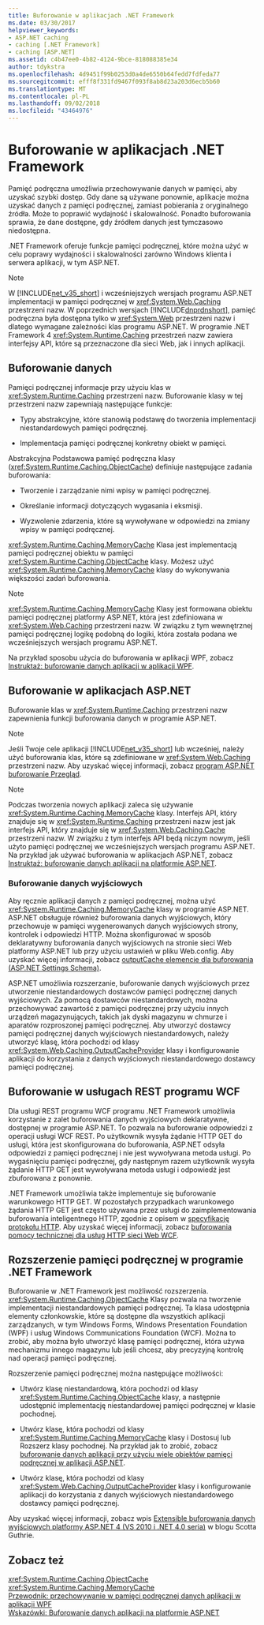 ```yaml
---
title: Buforowanie w aplikacjach .NET Framework
ms.date: 03/30/2017
helpviewer_keywords:
- ASP.NET caching
- caching [.NET Framework]
- caching [ASP.NET]
ms.assetid: c4b47ee0-4b82-4124-9bce-818088385e34
author: tdykstra
ms.openlocfilehash: 4d9451f99b0253d0a4de6550b64fedd7fdfeda77
ms.sourcegitcommit: efff8f331fd9467f093f8ab8d23a203d6ecb5b60
ms.translationtype: MT
ms.contentlocale: pl-PL
ms.lasthandoff: 09/02/2018
ms.locfileid: "43464976"
---
```

# <a name="caching-in-net-framework-applications"></a>Buforowanie w aplikacjach .NET Framework
Pamięć podręczna umożliwia przechowywanie danych w pamięci, aby uzyskać szybki dostęp. Gdy dane są używane ponownie, aplikacje można uzyskać danych z pamięci podręcznej, zamiast pobierania z oryginalnego źródła. Może to poprawić wydajność i skalowalność. Ponadto buforowania sprawia, że dane dostępne, gdy źródłem danych jest tymczasowo niedostępna.  
  
 .NET Framework oferuje funkcje pamięci podręcznej, które można użyć w celu poprawy wydajności i skalowalności zarówno Windows klienta i serwera aplikacji, w tym ASP.NET.  
  
> [!NOTE]
>  W [!INCLUDE[net_v35_short](../../../includes/net-v35-short-md.md)] i wcześniejszych wersjach programu ASP.NET implementacji w pamięci podręcznej w <xref:System.Web.Caching> przestrzeni nazw. W poprzednich wersjach [!INCLUDE[dnprdnshort](../../../includes/dnprdnshort-md.md)], pamięć podręczna była dostępna tylko w <xref:System.Web> przestrzeni nazw i dlatego wymagane zależności klas programu ASP.NET. W programie .NET Framework 4 <xref:System.Runtime.Caching> przestrzeń nazw zawiera interfejsy API, które są przeznaczone dla sieci Web, jak i innych aplikacji.  
  
## <a name="caching-data"></a>Buforowanie danych  
 Pamięci podręcznej informacje przy użyciu klas w <xref:System.Runtime.Caching> przestrzeni nazw. Buforowanie klasy w tej przestrzeni nazw zapewniają następujące funkcje:  
  
-   Typy abstrakcyjne, które stanowią podstawę do tworzenia implementacji niestandardowych pamięci podręcznej.  
  
-   Implementacja pamięci podręcznej konkretny obiekt w pamięci.  
  
 Abstrakcyjna Podstawowa pamięć podręczna klasy (<xref:System.Runtime.Caching.ObjectCache>) definiuje następujące zadania buforowania:  
  
-   Tworzenie i zarządzanie nimi wpisy w pamięci podręcznej.  
  
-   Określanie informacji dotyczących wygasania i eksmisji.  
  
-   Wyzwolenie zdarzenia, które są wywoływane w odpowiedzi na zmiany wpisy w pamięci podręcznej.  
  
 <xref:System.Runtime.Caching.MemoryCache> Klasa jest implementacją pamięci podręcznej obiektu w pamięci <xref:System.Runtime.Caching.ObjectCache> klasy. Możesz użyć <xref:System.Runtime.Caching.MemoryCache> klasy do wykonywania większości zadań buforowania.  
  
> [!NOTE]
>  <xref:System.Runtime.Caching.MemoryCache> Klasy jest formowana obiektu pamięci podręcznej platformy ASP.NET, która jest zdefiniowana w <xref:System.Web.Caching> przestrzeni nazw. W związku z tym wewnętrznej pamięci podręcznej logikę podobną do logiki, która została podana we wcześniejszych wersjach programu ASP.NET.  
  
 Na przykład sposobu użycia do buforowania w aplikacji WPF, zobacz [Instruktaż: buforowanie danych aplikacji w aplikacji WPF](../../../docs/framework/wpf/advanced/walkthrough-caching-application-data-in-a-wpf-application.md).  
  
## <a name="caching-in-aspnet-applications"></a>Buforowanie w aplikacjach ASP.NET  
 Buforowanie klas w <xref:System.Runtime.Caching> przestrzeni nazw zapewnienia funkcji buforowania danych w programie ASP.NET.  
  
> [!NOTE]
>  Jeśli Twoje cele aplikacji [!INCLUDE[net_v35_short](../../../includes/net-v35-short-md.md)] lub wcześniej, należy użyć buforowania klas, które są zdefiniowane w <xref:System.Web.Caching> przestrzeni nazw. Aby uzyskać więcej informacji, zobacz [program ASP.NET buforowanie Przegląd](https://msdn.microsoft.com/library/5ec28012-4972-4dc3-b3e8-9d20401fe11d).  
  
> [!NOTE]
>  Podczas tworzenia nowych aplikacji zaleca się używanie <xref:System.Runtime.Caching.MemoryCache> klasy. Interfejs API, który znajduje się w <xref:System.Runtime.Caching> przestrzeni nazw jest jak interfejs API, który znajduje się w <xref:System.Web.Caching.Cache> przestrzeni nazw. W związku z tym interfejs API będą niczym nowym, jeśli użyto pamięci podręcznej we wcześniejszych wersjach programu ASP.NET. Na przykład jak używać buforowania w aplikacjach ASP.NET, zobacz [Instruktaż: buforowanie danych aplikacji na platformie ASP.NET](https://msdn.microsoft.com/library/942236f6-0138-4aaf-af71-a5ea451a1e23).  
  
### <a name="output-caching"></a>Buforowanie danych wyjściowych  
 Aby ręcznie aplikacji danych z pamięci podręcznej, można użyć <xref:System.Runtime.Caching.MemoryCache> klasy w programie ASP.NET. ASP.NET obsługuje również buforowania danych wyjściowych, który przechowuje w pamięci wygenerowanych danych wyjściowych strony, kontrolek i odpowiedzi HTTP. Można skonfigurować w sposób deklaratywny buforowania danych wyjściowych na stronie sieci Web platformy ASP.NET lub przy użyciu ustawień w pliku Web.config. Aby uzyskać więcej informacji, zobacz [outputCache elemencie dla buforowania (ASP.NET Settings Schema)](https://msdn.microsoft.com/library/47cd2b47-316f-4dfd-bbf8-539be3066fee).  
  
 ASP.NET umożliwia rozszerzanie, buforowanie danych wyjściowych przez utworzenie niestandardowych dostawców pamięci podręcznej danych wyjściowych. Za pomocą dostawców niestandardowych, można przechowywać zawartość z pamięci podręcznej przy użyciu innych urządzeń magazynujących, takich jak dyski magazynu w chmurze i aparatów rozproszonej pamięci podręcznej. Aby utworzyć dostawcy pamięci podręcznej danych wyjściowych niestandardowych, należy utworzyć klasę, która pochodzi od klasy <xref:System.Web.Caching.OutputCacheProvider> klasy i konfigurowanie aplikacji do korzystania z danych wyjściowych niestandardowego dostawcy pamięci podręcznej.  
  
## <a name="caching-in-wcf-rest-services"></a>Buforowanie w usługach REST programu WCF  
 Dla usługi REST programu WCF programu .NET Framework umożliwia korzystanie z zalet buforowania danych wyjściowych deklaratywne, dostępnej w programie ASP.NET. To pozwala na buforowanie odpowiedzi z operacji usługi WCF REST. Po użytkownik wysyła żądanie HTTP GET do usługi, która jest skonfigurowana do buforowania, ASP.NET odsyła odpowiedzi z pamięci podręcznej i nie jest wywoływana metoda usługi. Po wygaśnięciu pamięci podręcznej, gdy następnym razem użytkownik wysyła żądanie HTTP GET jest wywoływana metoda usługi i odpowiedź jest zbuforowana z ponownie.  
  
 .NET Framework umożliwia także implementuje się buforowanie warunkowego HTTP GET. W pozostałych przypadkach warunkowego żądania HTTP GET jest często używana przez usługi do zaimplementowania buforowania inteligentnego HTTP, zgodnie z opisem w [specyfikację protokołu HTTP](https://go.microsoft.com/fwlink/?LinkId=165800). Aby uzyskać więcej informacji, zobacz [buforowania pomocy technicznej dla usług HTTP sieci Web WCF](https://go.microsoft.com/fwlink/?LinkId=184598).  
  
## <a name="extending-caching-in-the-net-framework"></a>Rozszerzenie pamięci podręcznej w programie .NET Framework  
 Buforowanie w .NET Framework jest możliwość rozszerzenia. <xref:System.Runtime.Caching.ObjectCache> Klasy pozwala na tworzenie implementacji niestandardowych pamięci podręcznej. Ta klasa udostępnia elementy członkowskie, które są dostępne dla wszystkich aplikacji zarządzanych, w tym Windows Forms, Windows Presentation Foundation (WPF) i usług Windows Communications Foundation (WCF). Można to zrobić, aby można było utworzyć klasę pamięci podręcznej, która używa mechanizmu innego magazynu lub jeśli chcesz, aby precyzyjną kontrolę nad operacji pamięci podręcznej.  
  
 Rozszerzenie pamięci podręcznej można następujące możliwości:  
  
-   Utwórz klasę niestandardową, która pochodzi od klasy <xref:System.Runtime.Caching.ObjectCache> klasy, a następnie udostępnić implementację niestandardowej pamięci podręcznej w klasie pochodnej.  
  
-   Utwórz klasę, która pochodzi od klasy <xref:System.Runtime.Caching.MemoryCache> klasy i Dostosuj lub Rozszerz klasy pochodnej. Na przykład jak to zrobić, zobacz [buforowanie danych aplikacji przy użyciu wiele obiektów pamięci podręcznej w aplikacji ASP.NET](https://blogs.msdn.com/aspnetue/archive/2010/03/22/caching-application-data-by-using-multiple-cache-objects-in-an-asp-net-application.aspx).  
  
-   Utwórz klasę, która pochodzi od klasy <xref:System.Web.Caching.OutputCacheProvider> klasy i konfigurowanie aplikacji do korzystania z danych wyjściowych niestandardowego dostawcy pamięci podręcznej.  
  
 Aby uzyskać więcej informacji, zobacz wpis [Extensible buforowania danych wyjściowych platformy ASP.NET 4 (VS 2010 i .NET 4.0 seria)](https://go.microsoft.com/fwlink/?LinkId=185772) w blogu Scotta Guthrie.  
  
## <a name="see-also"></a>Zobacz też  
 <xref:System.Runtime.Caching.ObjectCache>  
 <xref:System.Runtime.Caching.MemoryCache>  
 [Przewodnik: przechowywanie w pamięci podręcznej danych aplikacji w aplikacji WPF](../../../docs/framework/wpf/advanced/walkthrough-caching-application-data-in-a-wpf-application.md)  
 [Wskazówki: Buforowanie danych aplikacji na platformie ASP.NET](https://msdn.microsoft.com/library/942236f6-0138-4aaf-af71-a5ea451a1e23)
